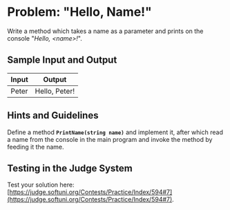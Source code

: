 # Problem: "Hello, Name!"

Write a method which takes a name as a parameter and prints on the console "*Hello, \<name\>!*".

## Sample Input and Output

| Input | Output |
| --- | --- |
|Peter|Hello, Peter!|

## Hints and Guidelines

Define a method **`PrintName(string name)`** and implement it, after which read a name from the console in the main program and invoke the method by feeding it the name.

## Testing in the Judge System

Test your solution here: [https://judge.softuni.org/Contests/Practice/Index/594#7](https://judge.softuni.org/Contests/Practice/Index/594#7).
